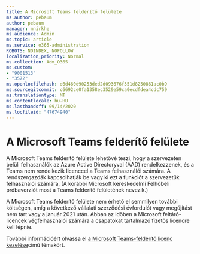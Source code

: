 ```yaml
---
title: A Microsoft Teams felderítő felülete
ms.author: pebaum
author: pebaum
manager: mnirkhe
ms.audience: Admin
ms.topic: article
ms.service: o365-administration
ROBOTS: NOINDEX, NOFOLLOW
localization_priority: Normal
ms.collection: Adm_O365
ms.custom:
- "9001513"
- "3572"
ms.openlocfilehash: d6d460d90253ded2d093676f351d8250861ac0b9
ms.sourcegitcommit: c6692ce0fa1358ec3529e59ca0ecdfdea4cdc759
ms.translationtype: MT
ms.contentlocale: hu-HU
ms.lasthandoff: 09/14/2020
ms.locfileid: "47674940"
---
```

# <a name="microsoft-teams-exploratory-experience"></a>A Microsoft Teams felderítő felülete

A Microsoft Teams felderítő felülete lehetővé teszi, hogy a szervezeten belüli felhasználók az Azure Active Directoryval (AAD) rendelkezzenek, és a Teams nem rendelkezik licenccel a Teams felhasználói számára. A rendszergazdák kapcsolhatják be vagy ki ezt a funkciót a szervezetük felhasználói számára. (A korábbi Microsoft kereskedelmi Felhőbeli próbaverziót most a Teams felderítő felületének nevezik.)

A Microsoft Teams felderítő felülete nem érhető el semmilyen további költségen, amíg a következő vállalati szerződési évfordulót vagy megújítást nem tart vagy a január 2021 után. Abban az időben a Microsoft feltáró-licencek végfelhasználói számára a csapatokat tartalmazó fizetős licencre kell lépnie.

További információért olvassa el [a Microsoft Teams-felderítő licenc kezelése](https://docs.microsoft.com/microsoftteams/teams-exploratory/)című témakört.
